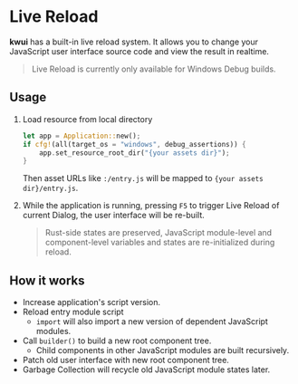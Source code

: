 # Live Reload

**kwui** has a built-in live reload system. It allows you to change your JavaScript user interface source code and view the result in realtime.

> Live Reload is currently only available for Windows Debug builds.

## Usage

1. Load resource from local directory
    ```rust
    let app = Application::new();
    if cfg!(all(target_os = "windows", debug_assertions)) {
        app.set_resource_root_dir("{your assets dir}");
    }
    ```
    Then asset URLs like `:/entry.js` will be mapped to `{your assets dir}/entry.js`.

2. While the application is running, pressing `F5` to trigger Live Reload of current Dialog, the user interface will be re-built.
    > Rust-side states are preserved, JavaScript module-level and component-level variables and states are re-initialized during reload.

## How it works

- Increase application's script version. 
- Reload entry module script
    - `import` will also import a new version of dependent JavaScript modules.
- Call `builder()` to build a new root component tree.
    - Child components in other JavaScript modules are built recursively.
- Patch old user interface with new root component tree.
- Garbage Collection will recycle old JavaScript module states later.